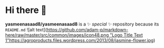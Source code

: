 # Hi there 👋

**yasmeenasaad8/yasmeenasaad8** is a ✨ _special_ ✨ repository because its `README.md` ![alt text]([https://github.com/adam-p/markdown-here/raw/master/src/common/images/icon48.png "Logo Title Text 1"](https://agroproducts.files.wordpress.com/2013/08/jasmine-flower.jpg)https://agroproducts.files.wordpress.com/2013/08/jasmine-flower.jpg)


